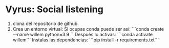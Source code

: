 # Vyrus: Social listening
1. clona del repositorio de github.
2. Crea un entorno virtual:
Si ocupas conda puede ser así:
´´´conda create --name willem python=3.9´´´
Después lo activas:
´´´conda activate willem´´´
Instalas las dependencias:
´´´pip install -r requirements.txt´´´

